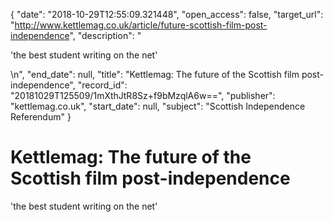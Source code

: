 {
  "date": "2018-10-29T12:55:09.321448", 
  "open_access": false, 
  "target_url": "http://www.kettlemag.co.uk/article/future-scottish-film-post-independence", 
  "description": "<p>'the best student writing on the net'</p>\n", 
  "end_date": null, 
  "title": "Kettlemag: The future of the Scottish film post-independence", 
  "record_id": "20181029T125509/1mXthJtR8Sz+f9bMzqlA6w==", 
  "publisher": "kettlemag.co.uk", 
  "start_date": null, 
  "subject": "Scottish Independence Referendum"
}

# Kettlemag: The future of the Scottish film post-independence

<p>'the best student writing on the net'</p>
